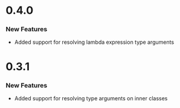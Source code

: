 # 0.4.0

### New Features

* Added support for resolving lambda expression type arguments

# 0.3.1

### New Features

* Added support for resolving type arguments on inner classes